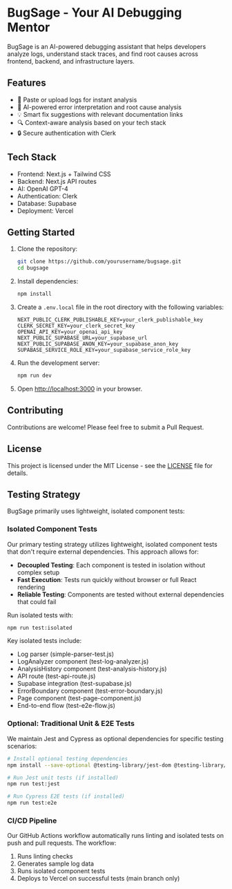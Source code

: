 # BugSage - Your AI Debugging Mentor

BugSage is an AI-powered debugging assistant that helps developers analyze logs, understand stack traces, and find root causes across frontend, backend, and infrastructure layers.

## Features

- 📝 Paste or upload logs for instant analysis
- 🤖 AI-powered error interpretation and root cause analysis
- 💡 Smart fix suggestions with relevant documentation links
- 🔍 Context-aware analysis based on your tech stack
- 🔒 Secure authentication with Clerk

## Tech Stack

- Frontend: Next.js + Tailwind CSS
- Backend: Next.js API routes
- AI: OpenAI GPT-4
- Authentication: Clerk
- Database: Supabase
- Deployment: Vercel

## Getting Started

1. Clone the repository:
   ```bash
   git clone https://github.com/yourusername/bugsage.git
   cd bugsage
   ```

2. Install dependencies:
   ```bash
   npm install
   ```

3. Create a `.env.local` file in the root directory with the following variables:
   ```
   NEXT_PUBLIC_CLERK_PUBLISHABLE_KEY=your_clerk_publishable_key
   CLERK_SECRET_KEY=your_clerk_secret_key
   OPENAI_API_KEY=your_openai_api_key
   NEXT_PUBLIC_SUPABASE_URL=your_supabase_url
   NEXT_PUBLIC_SUPABASE_ANON_KEY=your_supabase_anon_key
   SUPABASE_SERVICE_ROLE_KEY=your_supabase_service_role_key
   ```

4. Run the development server:
   ```bash
   npm run dev
   ```

5. Open [http://localhost:3000](http://localhost:3000) in your browser.

## Contributing

Contributions are welcome! Please feel free to submit a Pull Request.

## License

This project is licensed under the MIT License - see the [LICENSE](LICENSE) file for details.

## Testing Strategy

BugSage primarily uses lightweight, isolated component tests:

### Isolated Component Tests

Our primary testing strategy utilizes lightweight, isolated component tests that don't require external dependencies. This approach allows for:

- **Decoupled Testing**: Each component is tested in isolation without complex setup
- **Fast Execution**: Tests run quickly without browser or full React rendering
- **Reliable Testing**: Components are tested without external dependencies that could fail

Run isolated tests with:

```bash
npm run test:isolated
```

Key isolated tests include:
- Log parser (simple-parser-test.js)
- LogAnalyzer component (test-log-analyzer.js)
- AnalysisHistory component (test-analysis-history.js)
- API route (test-api-route.js)
- Supabase integration (test-supabase.js)
- ErrorBoundary component (test-error-boundary.js)
- Page component (test-page-component.js)
- End-to-end flow (test-e2e-flow.js)

### Optional: Traditional Unit & E2E Tests

We maintain Jest and Cypress as optional dependencies for specific testing scenarios:

```bash
# Install optional testing dependencies
npm install --save-optional @testing-library/jest-dom @testing-library/react jest jest-environment-jsdom cypress

# Run Jest unit tests (if installed)
npm run test:jest

# Run Cypress E2E tests (if installed)
npm run test:e2e
```

### CI/CD Pipeline

Our GitHub Actions workflow automatically runs linting and isolated tests on push and pull requests. The workflow:
1. Runs linting checks
2. Generates sample log data
3. Runs isolated component tests
4. Deploys to Vercel on successful tests (main branch only)
